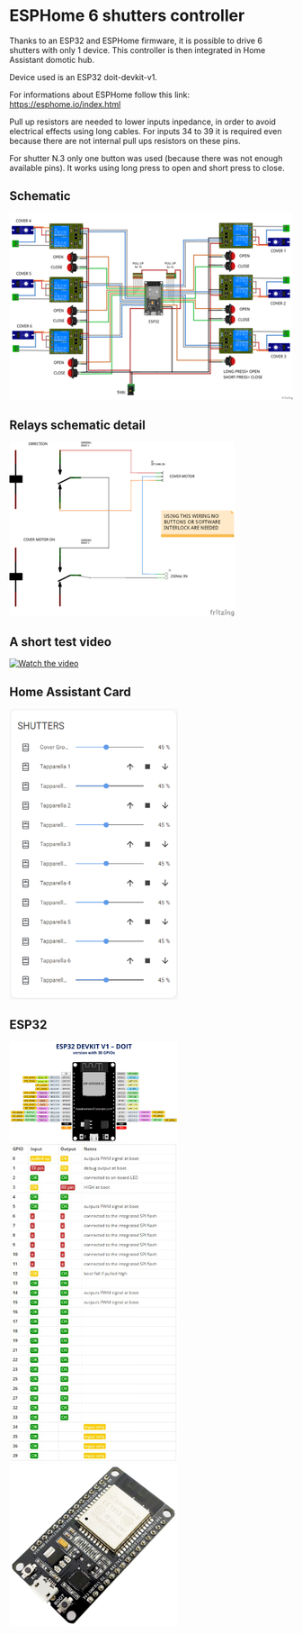 # ESPHome 6 shutters controller

Thanks to an ESP32 and ESPHome firmware, it is possible to drive 6 shutters with only 1 device. This controller is then integrated in Home Assistant domotic hub.

Device used is an ESP32 doit-devkit-v1.

For informations about ESPHome follow this link: https://esphome.io/index.html

Pull up resistors are needed to lower inputs inpedance, in order to avoid electrical effects using long cables. For inputs 34 to 39 it is required even because there are not internal pull ups resistors on these pins.

For shutter N.3 only one button was used (because there was not enough available pins). It works using long press to open and short press to close.

## Schematic
![Schematic](https://github.com/Gio-dot/Six-shutters-ESP32-controller/blob/master/img/ESP32-ESPhome-SHUTTERS_bb.png)

## Relays schematic detail
<img src="https://github.com/Gio-dot/Six-shutters-ESP32-controller/blob/master/img/ESP32-ESPhome-shutters%20relays_schem.png" width="400">

## A short test video
[![Watch the video](https://i9.ytimg.com/vi/tXZTDXVnUaA/mq2.jpg?sqp=CNmq1vQF&rs=AOn4CLDL7M_q2f9vk05kiKEQYxylnUY5xw)](https://youtu.be/tXZTDXVnUaA)

## Home Assistant Card
<img src="https://github.com/Gio-dot/Six-shutters-ESP32-controller/blob/master/img/2020-04-14%2015_17_17-Panoramica%20-%20Home%20Assistant.png" width="300">

## ESP32 
<img src="https://github.com/Gio-dot/Six-shutters-ESP32-controller/blob/master/img/ESP32-DOIT-DEVKIT-V1-Board-Pinout-30-GPIOs-Copy.png" width="300">
<img src="https://github.com/Gio-dot/Six-shutters-ESP32-controller/blob/master/img/ESP32%20IO.jpg" width="300">
<img src="https://github.com/Gio-dot/Six-shutters-ESP32-controller/blob/master/img/2020-04-14%2014_53_35-SeeKool%20ESP8266%20ESP32%20ESP-32S%20Scheda%20di%20Sviluppo%20per%20Arduino%2C%202.4GHz%20WiFi%20%2B%20Blue.png" width="300">

